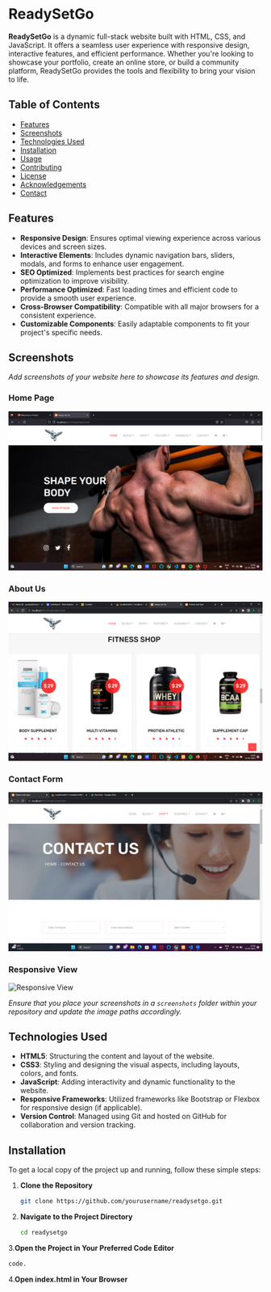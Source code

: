 # ReadySetGo

**ReadySetGo** is a dynamic full-stack website built with HTML, CSS, and JavaScript. It offers a seamless user experience with responsive design, interactive features, and efficient performance. Whether you're looking to showcase your portfolio, create an online store, or build a community platform, ReadySetGo provides the tools and flexibility to bring your vision to life.

## Table of Contents

- [Features](#features)
- [Screenshots](#screenshots)
- [Technologies Used](#technologies-used)
- [Installation](#installation)
- [Usage](#usage)
- [Contributing](#contributing)
- [License](#license)
- [Acknowledgements](#acknowledgements)
- [Contact](#contact)

## Features

- **Responsive Design**: Ensures optimal viewing experience across various devices and screen sizes.
- **Interactive Elements**: Includes dynamic navigation bars, sliders, modals, and forms to enhance user engagement.
- **SEO Optimized**: Implements best practices for search engine optimization to improve visibility.
- **Performance Optimized**: Fast loading times and efficient code to provide a smooth user experience.
- **Cross-Browser Compatibility**: Compatible with all major browsers for a consistent experience.
- **Customizable Components**: Easily adaptable components to fit your project's specific needs.

## Screenshots

*Add screenshots of your website here to showcase its features and design.*

### Home Page

![Home Page](screenshots/home.png)

### About Us

![About Us](screenshots/aboutus.png)

### Contact Form

![Contact Form](screenshots/contact.png)

### Responsive View

![Responsive View](screenshots/responsive.png)

*Ensure that you place your screenshots in a `screenshots` folder within your repository and update the image paths accordingly.*

## Technologies Used

- **HTML5**: Structuring the content and layout of the website.
- **CSS3**: Styling and designing the visual aspects, including layouts, colors, and fonts.
- **JavaScript**: Adding interactivity and dynamic functionality to the website.
- **Responsive Frameworks**: Utilized frameworks like Bootstrap or Flexbox for responsive design (if applicable).
- **Version Control**: Managed using Git and hosted on GitHub for collaboration and version tracking.

## Installation

To get a local copy of the project up and running, follow these simple steps:

1. **Clone the Repository**

   ```bash
   git clone https://github.com/yourusername/readysetgo.git
   ```
2. **Navigate to the Project Directory**
   ```bash
   cd readysetgo
   ```
3.**Open the Project in Your Preferred Code Editor**
```bash
code.
```
4.**Open index.html in Your Browser**


